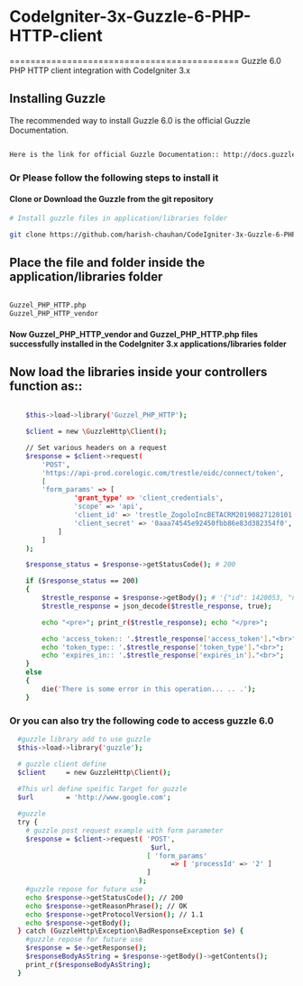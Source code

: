 # CodeIgniter-3x-Guzzle-6-PHP-HTTP-client
============================================
Guzzle 6.0 PHP HTTP client integration with CodeIgniter 3.x

## Installing Guzzle

The recommended way to install Guzzle 6.0 is the official Guzzle Documentation.

```bash

Here is the link for official Guzzle Documentation:: http://docs.guzzlephp.org/en/stable/index.html

```

### Or Please follow the following steps to install it

#### Clone or Download the Guzzle from the git repository

```bash
# Install guzzle files in application/libraries folder

git clone https://github.com/harish-chauhan/CodeIgniter-3x-Guzzle-6-PHP-HTTP-client.git

```

##  Place the file and folder inside the application/libraries folder

```bash

Guzzel_PHP_HTTP.php
Guzzel_PHP_HTTP_vendor

```
#### Now Guzzel_PHP_HTTP_vendor and Guzzel_PHP_HTTP.php files successfully installed in the CodeIgniter 3.x applications/libraries folder

## Now load the libraries inside your controllers function as::

```bash
	
	$this->load->library('Guzzel_PHP_HTTP');

	$client = new \GuzzleHttp\Client();

	// Set various headers on a request
	$response = $client->request(
		'POST', 
		'https://api-prod.corelogic.com/trestle/oidc/connect/token', 
		[
	    'form_params' => [
		        'grant_type' => 'client_credentials',
		        'scope' => 'api',
		        'client_id' => 'trestle_ZogoloIncBETACRM20190827120101',
		        'client_secret' => '0aaa74545e92450fbb86e83d382354f0',
	    	]
		]
	);

	$response_status = $response->getStatusCode(); # 200

	if ($response_status == 200) 
	{
		$trestle_response = $response->getBody(); # '{"id": 1420053, "name": "guzzle", ...}'
		$trestle_response = json_decode($trestle_response, true);

		echo "<pre>"; print_r($trestle_response); echo "</pre>";

		echo 'access_token:: '.$trestle_response['access_token']."<br>";
		echo 'token_type:: '.$trestle_response['token_type']."<br>";
		echo 'expires_in:: '.$trestle_response['expires_in']."<br>";
	}
	else
	{
		die('There is some error in this operation... .. .');
	}

```

### Or you can also try the following code to access guzzle 6.0

```bash
  #guzzle library add to use guzzle
  $this->load->library('guzzle');

  # guzzle client define
  $client     = new GuzzleHttp\Client();
  
  #This url define speific Target for guzzle
  $url        = 'http://www.google.com';

  #guzzle
  try {
    # guzzle post request example with form parameter
    $response = $client->request( 'POST', 
                                   $url, 
                                  [ 'form_params' 
                                        => [ 'processId' => '2' ] 
                                  ]
                                );
    #guzzle repose for future use
    echo $response->getStatusCode(); // 200
    echo $response->getReasonPhrase(); // OK
    echo $response->getProtocolVersion(); // 1.1
    echo $response->getBody();
  } catch (GuzzleHttp\Exception\BadResponseException $e) {
    #guzzle repose for future use
    $response = $e->getResponse();
    $responseBodyAsString = $response->getBody()->getContents();
    print_r($responseBodyAsString);
  }


```
